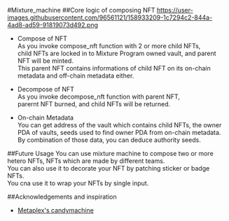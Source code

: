 #Mixture_machine
##Core logic of composing NFT
https://user-images.githubusercontent.com/96561121/158933209-1c7294c2-844a-4ad8-ad59-91819073d492.png

* Compose of NFT   
As you invoke compose_nft function with 2 or more child NFTs,   
child NFTs are locked in to Mixture Program owned vault, and parent NFT will be minted.   
This parent NFT contains informations of child NFT on its on-chain metadata and off-chain metadata either.   
   
* Decompose of NFT   
As you invoke decompose_nft function with parent NFT,   
parernt NFT burned, and child NFTs will be returned.   
   
* On-chain Metadata   
You can get address of the vault which contains child NFTs, the owner PDA of vaults, seeds used to find owner PDA from on-chain metadata.   
By combination of those data, you can deduce authority seeds.   
   
##Future Usage
You can use mixture machine to compose two or more hetero NFTs, NFTs which are made by different teams.   
You can also use it to decorate your NFT by patching sticker or badge NFTs.   
You cna use it to wrap your NFTs by single input.   
   
##Acknowledgements and inspiration
* [Metaplex's candymachine](https://docs.metaplex.com/)
